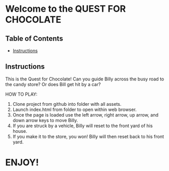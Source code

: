# Welcome to the QUEST FOR CHOCOLATE

## Table of Contents

* [Instructions](#instructions)

## Instructions

This is the Quest for Chocolate! Can you guide Billy across the busy road to the candy store? Or does Bill get hit by a car?

HOW TO PLAY:

1) Clone project from github into folder with all assets.
2) Launch index.html from folder to open within web browser.
3) Once the page is loaded use the left arrow, right arrow, up arrow, and down arrow keys to move Billy.
4) If you are struck by a vehicle, Billy will reset to the front yard of his house.
5) If you make it to the store, you won! Billy will then reset back to his front yard.

# ENJOY!
